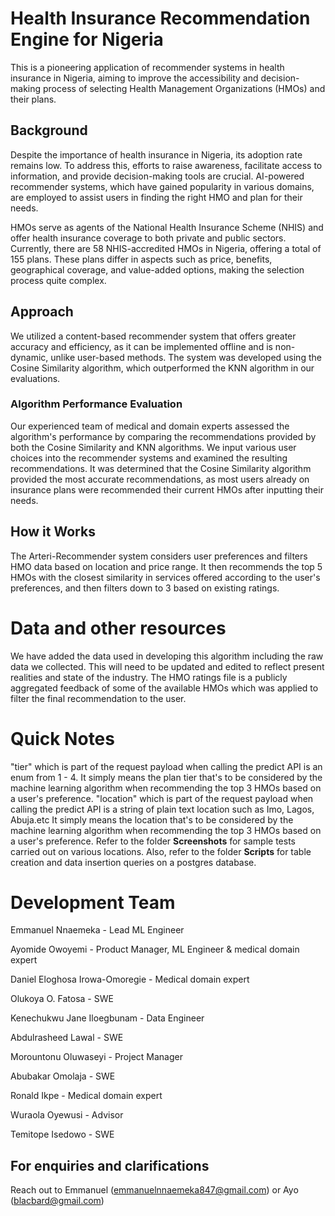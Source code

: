 # Health Insurance Recommendation Engine for Nigeria 

This is a pioneering application of recommender systems in health insurance in Nigeria, aiming to improve the accessibility and decision-making process of selecting Health Management Organizations (HMOs) and their plans.

## Background 

Despite the importance of health insurance in Nigeria, its adoption rate remains low. To address this, efforts to raise awareness, facilitate access to information, and provide decision-making tools are crucial. AI-powered recommender systems, which have gained popularity in various domains, are employed to assist users in finding the right HMO and plan for their needs.

HMOs serve as agents of the National Health Insurance Scheme (NHIS) and offer health insurance coverage to both private and public sectors. Currently, there are 58 NHIS-accredited HMOs in Nigeria, offering a total of 155 plans. These plans differ in aspects such as price, benefits, geographical coverage, and value-added options, making the selection process quite complex.

## Approach

We utilized a content-based recommender system that offers greater accuracy and efficiency, as it can be implemented offline and is non-dynamic, unlike user-based methods. The system was developed using the Cosine Similarity algorithm, which outperformed the KNN algorithm in our evaluations.

### Algorithm Performance Evaluation

Our experienced team of medical and domain experts assessed the algorithm's performance by comparing the recommendations provided by both the Cosine Similarity and KNN algorithms. We input various user choices into the recommender systems and examined the resulting recommendations. It was determined that the Cosine Similarity algorithm provided the most accurate recommendations, as most users already on insurance plans were recommended their current HMOs after inputting their needs.

## How it Works

The Arteri-Recommender system considers user preferences and filters HMO data based on location and price range. It then recommends the top 5 HMOs with the closest similarity in services offered according to the user's preferences, and then filters down to 3 based on existing ratings.

# Data and other resources
We have added the data used in developing this algorithm including the raw data we collected. This will need to be updated and edited to reflect present realities and state of the industry.
The HMO ratings file is a publicly aggregated feedback of some of the available HMOs which was applied to filter the final recommendation to the user.

# Quick Notes
"tier" which is part of the request payload when calling the predict API is an enum from 1 - 4. It simply means the plan tier that's to be considered by the machine learning algorithm when recommending the top 3 HMOs based on a user's preference.
"location" which is part of the request payload when calling the predict API is a string of plain text location such as Imo, Lagos, Abuja.etc It simply means the location that's to be considered by the machine learning algorithm when recommending the top 3 HMOs based on a user's preference.
Refer to the folder **Screenshots** for sample tests carried out on various locations. Also, refer to the folder **Scripts** for table creation and data insertion queries on a postgres database.


# Development Team 
Emmanuel Nnaemeka - Lead ML Engineer 

Ayomide Owoyemi - Product Manager, ML Engineer & medical domain expert

Daniel Eloghosa Irowa-Omoregie - Medical domain expert

Olukoya O. Fatosa - SWE

Kenechukwu Jane Iloegbunam - Data Engineer

Abdulrasheed Lawal - SWE

Morountonu Oluwaseyi - Project Manager

Abubakar Omolaja - SWE

Ronald Ikpe - Medical domain expert

Wuraola Oyewusi - Advisor

Temitope Isedowo - SWE


## For enquiries and clarifications 
Reach out to Emmanuel (emmanuelnnaemeka847@gmail.com) or Ayo (blacbard@gmail.com)
